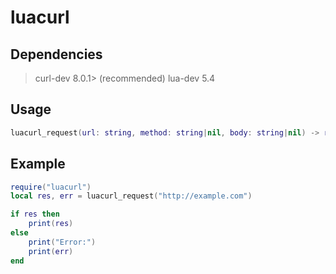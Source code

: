 # luacurl
## Dependencies
> curl-dev 8.0.1> (recommended)
> lua-dev 5.4
## Usage
```lua
luacurl_request(url: string, method: string|nil, body: string|nil) -> res: string|nil, err: string|nil
```
## Example
```lua
require("luacurl")
local res, err = luacurl_request("http://example.com")

if res then
	print(res)
else
	print("Error:")
	print(err)
end
```
